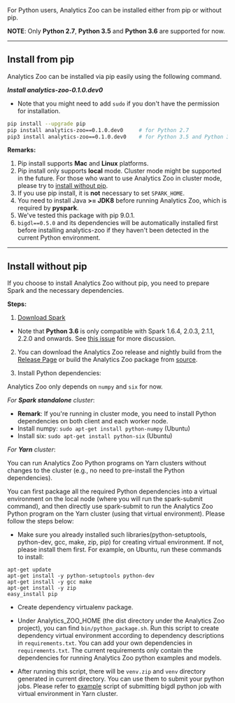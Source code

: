 For Python users, Analytics Zoo can be installed either from pip or without pip.

**NOTE**: Only __Python 2.7__, __Python 3.5__ and __Python 3.6__ are supported for now.

---
## Install from pip

Analytics Zoo can be installed via pip easily using the following command.

***Install analytics-zoo-0.1.0.dev0***

* Note that you might need to add `sudo` if you don't have the permission for installation.

```bash
pip install --upgrade pip
pip install analytics-zoo==0.1.0.dev0     # for Python 2.7
pip3 install analytics-zoo==0.1.0.dev0    # for Python 3.5 and Python 3.6
```

**Remarks:**

1. Pip install supports __Mac__ and __Linux__ platforms.
2. Pip install only supports __local__ mode. Cluster mode might be supported in the future. For those who want to use Analytics Zoo in cluster mode, please try to [install without pip](#install-without-pip).
3. If you use pip install, it is __not__ necessary to set `SPARK_HOME`.
4. You need to install Java __>= JDK8__ before running Analytics Zoo, which is required by __pyspark__.
5. We've tested this package with pip 9.0.1.
6. `bigdl==0.5.0` and its dependencies will be automatically installed first before installing analytics-zoo if they haven't been detected in the current Python environment.


---
## Install without pip

If you choose to install Analytics Zoo without pip, you need to prepare Spark and the necessary dependencies.

**Steps:**
1. [Download Spark](https://spark.apache.org/downloads.html)

- Note that __Python 3.6__ is only compatible with Spark 1.6.4, 2.0.3, 2.1.1, 2.2.0 and onwards. See [this issue](https://issues.apache.org/jira/browse/SPARK-19019) for more discussion.


2. You can download the Analytics Zoo release and nightly build from the [Release Page](../release-download.md)
  or build the Analytics Zoo package from [source](../ScalaUserGuide/install.md/#build-with-script-recommended).

3. Install Python dependencies:

Analytics Zoo only depends on `numpy` and `six` for now.

*For __Spark standalone__ cluster*:

* __Remark__: If you're running in cluster mode, you need to install Python dependencies on both client and each worker node.
* Install numpy: 
```sudo apt-get install python-numpy``` (Ubuntu)
* Install six: 
```sudo apt-get install python-six``` (Ubuntu)

*For __Yarn__ cluster*:

You can run Analytics Zoo Python programs on Yarn clusters without changes to the cluster (e.g., no need to pre-install the Python dependencies).

You can first package all the required Python dependencies into a virtual environment on the local node (where you will run the spark-submit command),
and then directly use spark-submit to run the Analytics Zoo Python program on the Yarn cluster (using that virtual environment). Please follow the steps below: 
   
* Make sure you already installed such libraries(python-setuptools, python-dev, gcc, make, zip, pip) for creating virtual environment. If not, please install them first.
For example, on Ubuntu, run these commands to install:
```
apt-get update
apt-get install -y python-setuptools python-dev
apt-get install -y gcc make
apt-get install -y zip
easy_install pip
```
* Create dependency virtualenv package.

* Under Analytics_ZOO_HOME (the dist directory under the Analytics Zoo project), you can find ```bin/python_package.sh```. Run this script to create dependency virtual environment according to dependency descriptions in `requirements.txt`. You can add your own dependencies in `requirements.txt`. The current requirements only contain the dependencies for running Analytics Zoo python examples and models.

* After running this script, there will be `venv.zip` and `venv` directory generated in current directory. You can use them to submit your python jobs. Please refer to [example](run-without-pip.md#yarn.example) script of submitting bigdl python job with virtual environment in Yarn cluster.